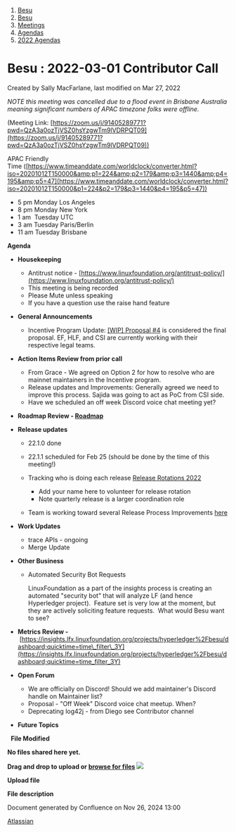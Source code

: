 1. [Besu](index.html)
2. [Besu](Besu_22151173.html)
3. [Meetings](Meetings_22153838.html)
4. [Agendas](Agendas_22153868.html)
5. [2022 Agendas](2022-Agendas_22155133.html)

# Besu : 2022-03-01 Contributor Call

Created by Sally MacFarlane, last modified on Mar 27, 2022

*NOTE this meeting was cancelled due to a flood event in Brisbane Australia meaning significant numbers of APAC timezone folks were offline.*

(Meeting Link: ⁨[https://zoom.us/j/91405289771?pwd=QzA3a0ozTjVSZ0hsYzgwTm9lVDRPQT09](https://zoom.us/j/91405289771?pwd=QzA3a0ozTjVSZ0hsYzgwTm9lVDRPQT09))

APAC Friendly Time ([https://www.timeanddate.com/worldclock/converter.html?iso=20201012T150000&amp;p1=224&amp;p2=179&amp;p3=1440&amp;p4=195&amp;p5=47](https://www.timeanddate.com/worldclock/converter.html?iso=20201012T150000&p1=224&p2=179&p3=1440&p4=195&p5=47))

- 5 pm Monday Los Angeles
- 8 pm Monday New York
- 1 am  Tuesday UTC
- 3 am Tuesday Paris/Berlin
- 11 am Tuesday Brisbane

**Agenda**

- **Housekeeping**
  
  - Antitrust notice - [https://www.linuxfoundation.org/antitrust-policy/](https://www.linuxfoundation.org/antitrust-policy/)
  - This meeting is being recorded
  - Please Mute unless speaking
  - If you have a question use the raise hand feature
- **General Announcements**
  
  - Incentive Program Update: [\[WIP\] Proposal #4](22155367.html) is considered the final proposal. EF, HLF, and CSI are currently working with their respective legal teams.
- **Action Items Review from prior call**
  
  - From Grace - We agreed on Option 2 for how to resolve who are mainnet maintainers in the Incentive program.
  - Release updates and Improvements: Generally agreed we need to improve this process. Sajida was going to act as PoC from CSI side.
  - Have we scheduled an off week Discord voice chat meeting yet?
- **Roadmap Review - [Roadmap](https://lf-hyperledger.atlassian.net/wiki/display/BESU/Roadmap)**
- **Release updates**
  
  - 22.1.0 done
  - 22.1.1 scheduled for Feb 25 (should be done by the time of this meeting!)
  - Tracking who is doing each release [Release Rotations 2022](https://lf-hyperledger.atlassian.net/wiki/display/BESU/Release+Rotations+2022)
    
    - Add your name here to volunteer for release rotation
    - Note quarterly release is a larger coordination role
  - Team is working toward several Release Process Improvements [here](https://lf-hyperledger.atlassian.net/wiki/display/BESU/Release+Process+Improvement)
- **Work Updates**
  
  - trace APIs - ongoing
  - Merge Update
- **Other Business** 
  
  - Automated Security Bot Requests
    
    LinuxFoundation as a part of the insights process is creating an automated "security bot" that will analyze LF (and hence Hyperledger project).  Feature set is very low at the moment, but they are actively soliciting feature requests.  What would Besu want to see?
- **Metrics Review -** [https://insights.lfx.linuxfoundation.org/projects/hyperledger%2Fbesu/dashboard;quicktime=time\_filter\_3Y](https://insights.lfx.linuxfoundation.org/projects/hyperledger%2Fbesu/dashboard;quicktime=time_filter_3Y)
- **Open Forum**
  
  - We are officially on Discord! Should we add maintainer's Discord handle on Maintainer list?
  - Proposal - "Off Week" Discord voice chat meetup. When?
  - Deprecating log42j - from Diego see Contributor channel
- **Future Topics**

  **File Modified**

**No files shared here yet.**

**Drag and drop to upload or [browse for files]() ![](images/icons/wait.gif)**

**Upload file**

**File description**

Document generated by Confluence on Nov 26, 2024 13:00

[Atlassian](http://www.atlassian.com/)
